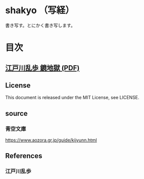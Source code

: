 # shakyo （写経）
書き写す。とにかく書き写します。

# 目次
## [江戸川乱歩 鏡地獄 (PDF)](/blob/main/EdogawaRanpo_Kagamijigoku.pdf)

## License
This document is released under the MIT License, see LICENSE.

## source
### 青空文庫
https://www.aozora.gr.jp/guide/kijyunn.html

## References
### 江戸川乱歩
